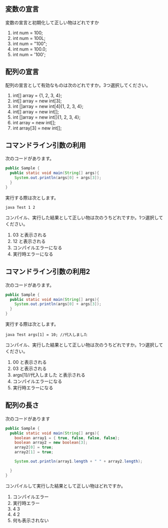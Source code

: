 ## 変数の宣言
変数の宣言と初期化して正しい物はどれですか

1. int num = 100;
1. int num = 100L;
1. int num = "100";
1. int num = 100.0;
1. int num = '100';

## 配列の宣言
配列の宣言として有効なものは次のどれですか。3つ選択してください。

1. int[] array = {1, 2, 3, 4};
1. int[] array = new int[3];
1. int []array = new int[4]{1, 2, 3, 4};
1. int[] array = new int[];
1. int []array = new int[]{1, 2, 3, 4};
1. int array = new int[];
1. int array[3] = new int[];

## コマンドライン引数の利用
次のコードがあります。

```java
public Sample {
  public static void main(String[] args){
    System.out.println(args[0] + args[3]);
  }
}
```

実行する際は次とします。

`java Test 1 2`

コンパイル、実行した結果として正しい物は次のうちどれですか。1つ選択してください。

1. 03 と表示される
1. 12 と表示される
1. コンパイルエラーになる
1. 実行時エラーになる

## コマンドライン引数の利用2
次のコードがあります。

```java
public Sample {
  public static void main(String[] args){
    System.out.println(args[0] + args[3]);
  }
}
```

実行する際は次とします。

`java Test args[1] = 10; //代入しました`

コンパイル、実行した結果として正しい物は次のうちどれですか。1つ選択してください。

1. 00 と表示される
1. 03 と表示される
1. args[1]//代入しました と表示される
1. コンパイルエラーになる
1. 実行時エラーになる


## 配列の長さ
次のコードがあります

```java
public Sample {
  public static void main(String[] args){
    boolean array1 = { true, false, false, false};
    boolean array2 = new boolean[3];
    array2[0] = true;
    array2[1] = true;

    System.out.println(array1.length + " " + array2.length);

  }
}
```
コンパイルして実行した結果として正しい物はどれですか。

1. コンパイルエラー
1. 実行時エラー
1. 4 3
1. 4 2
1. 何も表示されない

